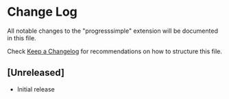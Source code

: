 # Change Log

All notable changes to the "progresssimple" extension will be documented in this file.

Check [Keep a Changelog](http://keepachangelog.com/) for recommendations on how to structure this file.

## [Unreleased]

- Initial release